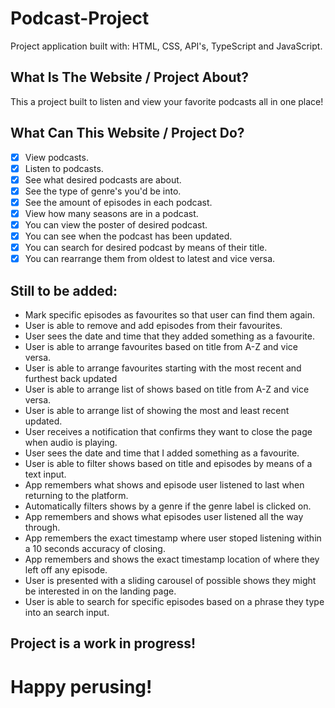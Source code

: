 # Podcast-Project

Project application built with: HTML, CSS, API's, TypeScript and JavaScript.

## What Is The Website / Project About?

This a project built to listen and view your favorite podcasts all in one place!

## What Can This Website / Project Do?

- [x] View podcasts.
- [x] Listen to podcasts.
- [x] See what desired podcasts are about.
- [x] See the type of genre's you'd be into.
- [x] See the amount of episodes in each podcast.
- [x] View how many seasons are in a podcast.
- [x] You can view the poster of desired podcast.
- [x] You can see when the podcast has been updated.
- [x] You can search for desired podcast by means of their title.
- [x] You can rearrange them from oldest to latest and vice versa.

## Still to be added:

- Mark specific episodes as favourites so that user can find them again.
- User is able to remove and add episodes from their favourites.
- User sees the date and time that they added something as a favourite.
- User is able to arrange favourites based on title from A-Z and vice versa.
- User is able to arrange favourites starting with the most recent and furthest back updated
- User is able to arrange list of shows based on title from A-Z and vice versa.
- User is able to arrange list of showing the most and least recent updated.
- User receives a notification that confirms they want to close the page when audio is playing.
- User sees the date and time that I added something as a favourite.
- User is able to filter shows based on title and episodes by means of a text input.
- App remembers what shows and episode user listened to last when returning to the platform.
- Automatically filters shows by a genre if the genre label is clicked on.
- App remembers and shows what episodes user listened all the way through.
- App remembers the exact timestamp where user stoped listening within a 10 seconds accuracy of closing.
- App remembers and shows the exact timestamp location of where they left off any episode.
- User is presented with a sliding carousel of possible shows they might be interested in on the landing page.
- User is able to search for specific episodes based on a phrase they type into an search input.

## Project is a work in progress!

# Happy perusing!
